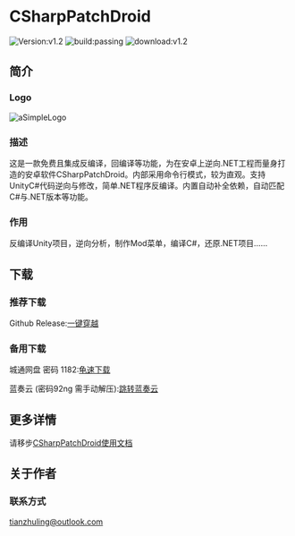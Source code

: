 # CSharpPatchDroid 
![Version:v1.2](https://img.shields.io/badge/version-v1.2-blue
)
![build:passing](https://img.shields.io/badge/build-passing-green)
![download:v1.2](https://img.shields.io/badge/download-latest-blue)
## 简介
### Logo
![aSimpleLogo](https://tianzhuling.github.io/CSharpPatchDroid/v1.0/doc/icon.png)
### 描述
这是一款免费且集成反编译，回编译等功能，为在安卓上逆向.NET工程而量身打造的安卓软件CSharpPatchDroid。内部采用命令行模式，较为直观。支持UnityC#代码逆向与修改，简单.NET程序反编译。内置自动补全依赖，自动匹配C#与.NET版本等功能。
### 作用
反编译Unity项目，逆向分析，制作Mod菜单，编译C#，还原.NET项目……
## 下载
### 推荐下载
Github Release:[一键穿越](https://github.com/tianzhuling/CSharpPatchDroid/releases/)


### 备用下载
城通网盘 密码 1182:[龟速下载](https://url72.ctfile.com/d/65372172-154364193-925301?p=1182) 

蓝奏云 (密码92ng 需手动解压):[跳转蓝奏云](https://wwgc.lanzn.com/b01391wlyd)
## 更多详情
请移步[CSharpPatchDroid使用文档](https://tianzhuling.github.io/CSharpPatchDroid/v1.0/doc/index.html)
## 关于作者
### 联系方式
tianzhuling@outlook.com

